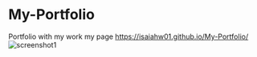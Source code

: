 # My-Portfolio
Portfolio with my work
my page https://isaiahw01.github.io/My-Portfolio/
![screenshot1](https://github.com/Isaiahw01/My-Portfolio/assets/134809091/bc6611b7-cfac-454f-9f58-8a52562421c0)

